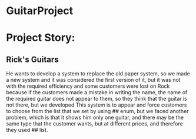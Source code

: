 # GuitarProject
# Project Story:
## Rick's Guitars
He wants to develop a system to replace the old paper system, so we made a new system and it was considered the first version of it, but it was not with the required efficiency and some customers were lost on Rock because if the customers made a mistake in writing the name, the name of the required guitar does not appear to them, so they think that the guitar is not there, but we developed This system is to appear and force customers to choose from the list that we set by using ## enum, but we faced another problem, which is that it shows him only one guitar, and there may be the same type that the customer wants, but at different prices, and therefore they used ## list.

